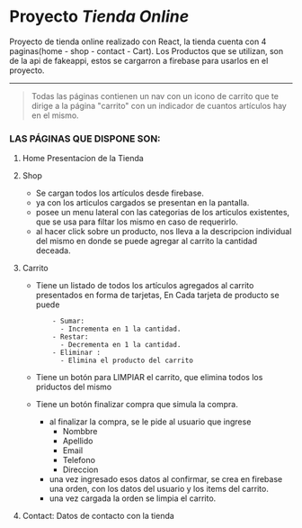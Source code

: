 # **Proyecto _Tienda Online_**

Proyecto de tienda online realizado con React, la tienda cuenta con 4 paginas(home - shop - contact - Cart).
Los Productos que se utilizan, son de la api de fakeappi, estos se cargarron a firebase para usarlos en el proyecto.

---

> Todas las páginas contienen un nav con un icono de carrito que te dirige a la página "carrito" con un indicador de cuantos artículos hay en el mismo.

### **LAS PÁGINAS QUE DISPONE SON:**

1.  Home
    Presentacion de la Tienda

2.  Shop

    - Se cargan todos los artículos desde firebase.
    - ya con los articulos cargados se presentan en la pantalla.
    - posee un menu lateral con las categorias de los articulos existentes, que se usa para filtar los mismo en caso de requerirlo.
    - al hacer click sobre un producto, nos lleva a la descripcion individual del mismo en donde se puede agregar al carrito la cantidad deceada.

3.  Carrito

    - Tiene un listado de todos los artículos agregados al carrito presentados en forma de tarjetas,
      En Cada tarjeta de producto se puede

              - Sumar:
                - Incrementa en 1 la cantidad.
              - Restar:
                - Decrementa en 1 la cantidad.
              - Eliminar :
                - Elimina el producto del carrito

    - Tiene un botón para LIMPIAR el carrito, que elimina todos los priductos del mismo

    - Tiene un botón finalizar compra que simula la compra.
      - al finalizar la compra, se le pide al usuario que ingrese
        - Nombbre
        - Apellido
        - Email
        - Telefono
        - Direccion
      - una vez ingresado esos datos al confirmar, se crea en firebase una orden, con los datos del usuario y los items del carrito.
      - una vez cargada la orden se limpia el carrito.

4.  Contact:
    Datos de contacto con la tienda
